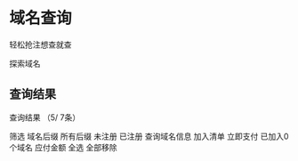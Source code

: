 
# 域名查询

轻松抢注想查就查

探索域名

## 查询结果

查询结果 （5/ 7条）

筛选 域名后缀 所有后缀  未注册  已注册  查询域名信息   加入清单   立即支付  已加入0个域名  应付金额   全选   全部移除 










